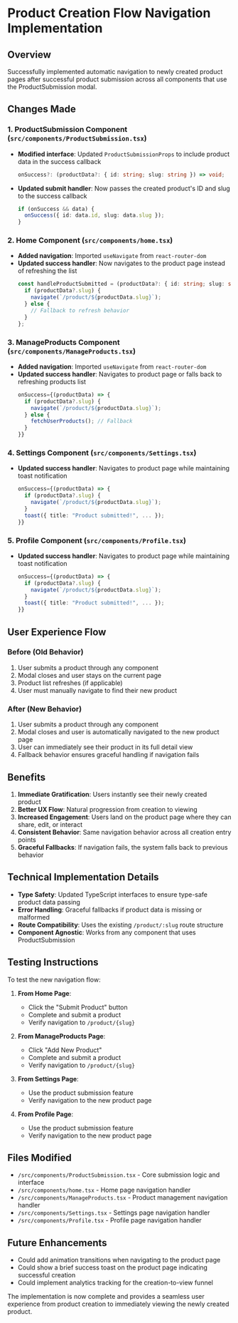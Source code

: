 # Product Creation Flow Navigation Implementation

## Overview
Successfully implemented automatic navigation to newly created product pages after successful product submission across all components that use the ProductSubmission modal.

## Changes Made

### 1. ProductSubmission Component (`src/components/ProductSubmission.tsx`)
- **Modified interface**: Updated `ProductSubmissionProps` to include product data in the success callback
  ```typescript
  onSuccess?: (productData?: { id: string; slug: string }) => void;
  ```
- **Updated submit handler**: Now passes the created product's ID and slug to the success callback
  ```typescript
  if (onSuccess && data) {
    onSuccess({ id: data.id, slug: data.slug });
  }
  ```

### 2. Home Component (`src/components/home.tsx`)
- **Added navigation**: Imported `useNavigate` from `react-router-dom`
- **Updated success handler**: Now navigates to the product page instead of refreshing the list
  ```typescript
  const handleProductSubmitted = (productData?: { id: string; slug: string }) => {
    if (productData?.slug) {
      navigate(`/product/${productData.slug}`);
    } else {
      // Fallback to refresh behavior
    }
  };
  ```

### 3. ManageProducts Component (`src/components/ManageProducts.tsx`)
- **Added navigation**: Imported `useNavigate` from `react-router-dom`
- **Updated success handler**: Navigates to product page or falls back to refreshing products list
  ```typescript
  onSuccess={(productData) => {
    if (productData?.slug) {
      navigate(`/product/${productData.slug}`);
    } else {
      fetchUserProducts(); // Fallback
    }
  }}
  ```

### 4. Settings Component (`src/components/Settings.tsx`)
- **Updated success handler**: Navigates to product page while maintaining toast notification
  ```typescript
  onSuccess={(productData) => {
    if (productData?.slug) {
      navigate(`/product/${productData.slug}`);
    }
    toast({ title: "Product submitted!", ... });
  }}
  ```

### 5. Profile Component (`src/components/Profile.tsx`)
- **Updated success handler**: Navigates to product page while maintaining toast notification
  ```typescript
  onSuccess={(productData) => {
    if (productData?.slug) {
      navigate(`/product/${productData.slug}`);
    }
    toast({ title: "Product submitted!", ... });
  }}
  ```

## User Experience Flow

### Before (Old Behavior)
1. User submits a product through any component
2. Modal closes and user stays on the current page
3. Product list refreshes (if applicable)
4. User must manually navigate to find their new product

### After (New Behavior)
1. User submits a product through any component
2. Modal closes and user is automatically navigated to the new product page
3. User can immediately see their product in its full detail view
4. Fallback behavior ensures graceful handling if navigation fails

## Benefits

1. **Immediate Gratification**: Users instantly see their newly created product
2. **Better UX Flow**: Natural progression from creation to viewing
3. **Increased Engagement**: Users land on the product page where they can share, edit, or interact
4. **Consistent Behavior**: Same navigation behavior across all creation entry points
5. **Graceful Fallbacks**: If navigation fails, the system falls back to previous behavior

## Technical Implementation Details

- **Type Safety**: Updated TypeScript interfaces to ensure type-safe product data passing
- **Error Handling**: Graceful fallbacks if product data is missing or malformed
- **Route Compatibility**: Uses the existing `/product/:slug` route structure
- **Component Agnostic**: Works from any component that uses ProductSubmission

## Testing Instructions

To test the new navigation flow:

1. **From Home Page**:
   - Click the "Submit Product" button
   - Complete and submit a product
   - Verify navigation to `/product/{slug}`

2. **From ManageProducts Page**:
   - Click "Add New Product"
   - Complete and submit a product
   - Verify navigation to `/product/{slug}`

3. **From Settings Page**:
   - Use the product submission feature
   - Verify navigation to the new product page

4. **From Profile Page**:
   - Use the product submission feature
   - Verify navigation to the new product page

## Files Modified
- `/src/components/ProductSubmission.tsx` - Core submission logic and interface
- `/src/components/home.tsx` - Home page navigation handler
- `/src/components/ManageProducts.tsx` - Product management navigation handler  
- `/src/components/Settings.tsx` - Settings page navigation handler
- `/src/components/Profile.tsx` - Profile page navigation handler

## Future Enhancements
- Could add animation transitions when navigating to the product page
- Could show a brief success toast on the product page indicating successful creation
- Could implement analytics tracking for the creation-to-view funnel

The implementation is now complete and provides a seamless user experience from product creation to immediately viewing the newly created product.
